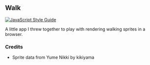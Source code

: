 ## Walk

[![JavaScript Style Guide](https://img.shields.io/badge/code_style-standard-brightgreen.svg)](https://standardjs.com)

A little app I threw together to play with rendering walking sprites in a browser.

### Credits
* Sprite data from Yume Nikki by kikiyama 
